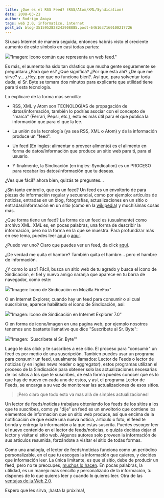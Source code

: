 ```yaml
---
title: ¿Que es el RSS Feed? (RSS/Atom/XML/Syndication)
date: 2008-03-21
author: Rodrigo Amaya
tags: web 2.0, informatico, internet
post_id: blog-3515952828243908885.post-6461637160100217726
---
```


Si usas Internet de manera seguida, entonces habrás visto el creciente aumento de este símbolo en casi todas partes:

[![](http://bp2.blogger.com/_ayvorITawE4/R-SCakiioOI/AAAAAAAAAmc/b0qbE5y97rA/s400/rss.jpg)](http://bp2.blogger.com/_ayvorITawE4/R-SCakiioOI/AAAAAAAAAmc/b0qbE5y97rA/s1600-h/rss.jpg)"Imagen: Icono común que representa un web feed."

Es más, el aumento ha sido tan drástico que mucha gente seguramente se preguntara ¿Para que es? ¿Que significa? ¿Por que esta ahí? ¿De que me sirve? y... ¿Hey, por que no funciona bien?. Así que, para solventar toda duda, el Sr. Byte se tomara dos minutos para explicarte que utilidad tiene para ti esta tecnología.

Lo explicare de la forma más sencilla:

- RSS, XML y Atom son TECNOLOGÍAS de propagación de datos/información, también lo podrías asociar con el concepto de "marca" (Ferrari, Pepsi, etc.), esto es más útil para el que publica la información que para el que la lee.

- La unión de la tecnología (ya sea RSS, XML o Atom) y de la información produce un "feed".

- Un feed (En ingles: alimentar o proveer alimento) es el alimento en forma de datos/información que produce un sitio web para ti, para el usuario.

- Y finalmente, la Sindicación (en ingles: Syndication) es un PROCESO para recabar los datos/información que tu deseas.

¿Ves que fácil? ahora bien, quizás te preguntes...

¿Sin tanto embrollo, que es un feed? Un feed es un envoltorio de para piezas de información regular y secuencial, como por ejemplo: artículos de noticias, entradas en un blog, fotografías, actualizaciones en un sitio o entradas/información en un sitio (como en la [wikipedia](http://en.wikipedia.org/wiki/El_Salvador)) y muchísimas cosas más.

¿Que forma tiene un feed? La forma de un feed es (usualmente) como archivo XML. XML es, en pocas palabras, una forma de describir la información, pero no la forma en la que se muestra. Para profundizar más en ese tema, puedes leer [aqui](http://srbyte.blogspot.com/2007/04/web-20-qu-es.html) o [aquí](http://en.wikipedia.org/wiki/XML).

¿Puedo ver uno? Claro que puedes ver un feed, da click [aquí](http://en.wikipedia.org/w/index.php?title%5Cx3dSpecial:RecentChanges%5Cx26feed%5Cx3datom).

¿De verdad me quita el hambre? También quita el hambre... pero el hambre de información.

¿Y como lo uso? Fácil, busca un sitio web de tu agrado y busca el icono de Sindicación, el fiel y nuevo amigo naranja que aparece en tu barra de navegador, como este:

[![](http://bp3.blogger.com/_ayvorITawE4/R-SBM0iioMI/AAAAAAAAAmM/myn8YMbnpb0/s400/rsswiki.jpg)](http://bp3.blogger.com/_ayvorITawE4/R-SBM0iioMI/AAAAAAAAAmM/myn8YMbnpb0/s1600-h/rsswiki.jpg)"Imagen: Icono de Sindicación en Mozilla FireFox"

O en Internet Explorer, cuando hay un feed para consumir o al cual suscribirse, aparece habilitado el icono de Sindicación, así:

[![](http://bp0.blogger.com/_ayvorITawE4/R-Ule0iioPI/AAAAAAAAAmk/O1etzXPs66M/s400/rssexplorer.jpg)](http://bp0.blogger.com/_ayvorITawE4/R-Ule0iioPI/AAAAAAAAAmk/O1etzXPs66M/s1600-h/rssexplorer.jpg)"Imagen: Icono de Sindicación en Internet Explorer 7.0"

O en forma de icono/imagen en una pagina web, por ejemplo nosotros tenemos uno bastante llamativo que dice "Suscribete al Sr. Byte":

[![](http://bp1.blogger.com/_ayvorITawE4/R-SBRUiioNI/AAAAAAAAAmU/isfyPfDfVLE/s400/suscribetebyte.jpg)](http://bp1.blogger.com/_ayvorITawE4/R-SBRUiioNI/AAAAAAAAAmU/isfyPfDfVLE/s1600-h/suscribetebyte.jpg)"Imagen: 'Suscribete al Sr. Byte'"

Luego le das click y te suscribes a ese sitio. El proceso para "consumir" un feed es por medio de una suscripción. Tambien puedes usar un programa para consumir un feed, usualmente llamados: Lector de Feeds o lector de noticias (y en ingles news reader o aggregator), estos programas utilizan el proceso de la Sindicación para obtener solo las actualizaciones necesarias de los sitios a los que te suscribes, de esta forma puedes conocer que es lo que hay de nuevo en cada uno de estos, y así, el programa Lector de Feeds, se encarga a su vez de monitorear las actualizaciones de esos sitios.

> ¡Pero claro que todo esto va mas
> allá de simples actualizaciones!

Un lector de feeds/noticias trabajara obteniendo los feeds de los sitios a los que te suscribes, como ya "dije" un feed es un envoltorio que contiene los elementos de información que un sitio web produce, así que encima de la notificación de que existe una nueva noticia, articulo o foto, el feed te brinda y entrega la información a la que estas suscrita. Puedes escoger leer el nuevo contenido en el lector de feeds/noticias, o quizás decidas dejar el lector y visitar el sitio web. Algunos autores solo proveen la información de sus artículos resumida, forzándote a visitar el sitio de todas formas.

Como una analogía, el lector de feeds/noticias funciona como un periódico personalizable, en el que tu escoges la información que quieres, y decides que información leer. La única limitante, es que el sitio, debe de producir un feed, pero no te preocupes, [muchos lo hacen](http://www.google.com/search?q=rss+feeds). En pocas palabras, la utilidad, es un manejo mas sencillo y personalizado de la información, tu dispones de lo que quieres leer y cuando lo quieres leer. Otra de las [ventajas de la Web 2.0](http://srbyte.blogspot.com/2007/04/web-20-qu-es.html).

Espero que les sirva, ¡hasta la próxima!,